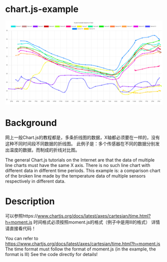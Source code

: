# chart.js-example
![screenshot](https://raw.githubusercontent.com/jyzbamboo/chart.js-example/master/assets/screenshot.png)


# Background
网上一般Chart.js的教程都是，多条折线图的数据，X轴都必须要在一样的，没有这种不同时间段不同数据的折线图。
此例子是：多个传感器在不同的数据分别发出温度的数据，而制成的折线对比图。

The general Chart.js tutorials on the Internet are that the data of multiple line charts must have the same X axis. There is no such line chart with different data in different time periods. This example is: a comparison chart of the broken line made by the temperature data of multiple sensors respectively in different data.

# Description
可以参照https://www.chartjs.org/docs/latest/axes/cartesian/time.html?h=moment.js
时间格式必须按照moment.js的格式（例子中是用lll的格式）
详情请直接看代码！

You can refer to https://www.chartjs.org/docs/latest/axes/cartesian/time.html?h=moment.js
The time format must follow the format of moment.js (in the example, the format is lll)
See the code directly for details!
